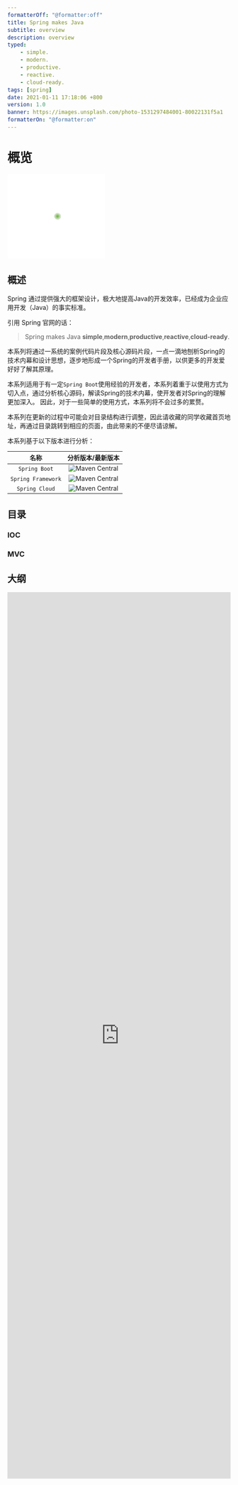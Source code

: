 ```yaml
---
formatterOff: "@formatter:off"
title: Spring makes Java 
subtitle: overview 
description: overview
typed: 
    - simple.
    - modern.
    - productive.
    - reactive.
    - cloud-ready.
tags: [spring] 
date: 2021-01-11 17:18:06 +800 
version: 1.0
banner: https://images.unsplash.com/photo-1531297484001-80022131f5a1
formatterOn: "@formatter:on"
---
```


# 概览

![Spring Logos](images/spring-logo.gif)

## 概述

Spring 通过提供强大的框架设计，极大地提高Java的开发效率，已经成为企业应用开发（Java）的事实标准。

引用 Spring 官网的话：

> Spring makes Java **simple**,**modern**,**productive**,**reactive**,**cloud-ready**.

本系列将通过一系统的案例代码片段及核心源码片段，一点一滴地刨析Spring的技术内幕和设计思想，逐步地形成一个Spring的开发者手册，以供更多的开发爱好好了解其原理。

本系列适用于有一定`Spring Boot`使用经验的开发者，本系列着重于以使用方式为切入点，通过分析核心源码，解读Spring的技术内幕，使开发者对Spring的理解更加深入。 因此，对于一些简单的使用方式，本系列将不会过多的累赘。

本系列在更新的过程中可能会对目录结构进行调整，因此请收藏的同学收藏首页地址，再通过目录跳转到相应的页面，由此带来的不便尽请谅解。

本系列基于以下版本进行分析：

|        名称        |                      分析版本/最新版本                       |
| :----------------: | :----------------------------------------------------------: |
|   `Spring Boot`    | ![Maven Central](https://img.shields.io/maven-central/v/org.springframework.boot/spring-boot?label=2.5.2) |
| `Spring Framework` | ![Maven Central](https://img.shields.io/maven-central/v/org.springframework/spring?label=5.3.8) |
|   `Spring Cloud`   | ![Maven Central](https://img.shields.io/maven-central/v/org.springframework.cloud/spring-cloud-dependencies?label=2020.0.3) |


## 目录



### IOC


### MVC



## 大纲

<iframe id="embed_dom" name="embed_dom" frameborder="0" style="display:block;width:100%; height:50vh;" src="https://www.processon.
com/embed/60376a4d5653bb4bcfef8cd0"></iframe>